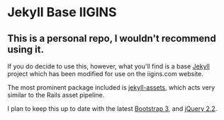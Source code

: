 # Jekyll Base IIGINS

## This is a personal repo, I wouldn't recommend using it.

If you do decide to use this, however, what you'll find is a base
[Jekyll](https://jekyllrb.com/)
project which has been modified for use on the iigins.com website. 

The most prominent package included is
[jekyll-assets](https://github.com/jekyll/jekyll-assets),
which acts very similar to the Rails asset pipeline.

I plan to keep this up to date with the latest
[Bootstrap 3](http://getbootstrap.com/),
and
[jQuery 2.2](http://jquery.com/download/#jquery-2-x).
